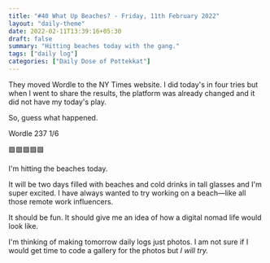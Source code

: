 ```yaml
---
title: "#40 What Up Beaches? - Friday, 11th February 2022"
layout: "daily-theme"
date: 2022-02-11T13:39:16+05:30
draft: false
summary: "Hitting beaches today with the gang."
tags: ["daily log"]
categories: ["Daily Dose of Pottekkat"]
---
```


They moved Wordle to the NY Times website. I did today's in four tries but when I went to share the results, the platform was already changed and it did not have my today's play.

So, guess what happened.

Wordle 237 1/6

🟩🟩🟩🟩🟩

I'm hitting the beaches today.

It will be two days filled with beaches and cold drinks in tall glasses and I'm super excited. I have always wanted to try working on a beach—like all those remote work influencers.

It should be fun. It should give me an idea of how a digital nomad life would look like.

I'm thinking of making tomorrow daily logs just photos. I am not sure if I would get time to code a gallery for the photos but _I will try._
